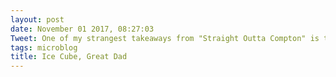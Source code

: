 ```yaml
---
layout: post
date: November 01 2017, 08:27:03
Tweet: One of my strangest takeaways from "Straight Outta Compton" is that Ice Cube seems like he is a great husband and father.
tags: microblog
title: Ice Cube, Great Dad
---
```




